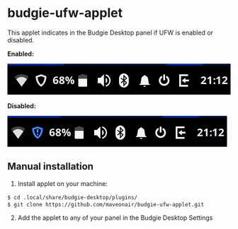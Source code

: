 # budgie-ufw-applet

This applet indicates in the Budgie Desktop panel if UFW is enabled or disabled.

**Enabled:**

![docs/ufw_enabled.png](docs/ufw_enabled.png)

**Disabled:**

![docs/ufw_disabled.png](docs/ufw_disabled.png)


## Manual installation

1. Install applet on your machine:
```
$ cd .local/share/budgie-desktop/plugins/
$ git clone https://github.com/maveonair/budgie-ufw-applet.git
```
2. Add the applet to any of your panel in the Budgie Desktop Settings
